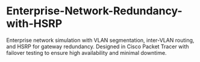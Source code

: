 # Enterprise-Network-Redundancy-with-HSRP
Enterprise network simulation with VLAN segmentation, inter-VLAN routing, and HSRP for gateway redundancy.  Designed in Cisco Packet Tracer with failover testing to ensure high availability and minimal downtime.
